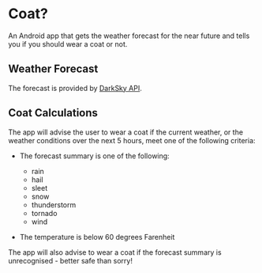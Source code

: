 Coat?
=====

An Android app that gets the weather forecast for the near future and tells you if you should wear a coat or not.

Weather Forecast
----------------

The forecast is provided by [DarkSky API](https://darksky.net/dev/docs).

Coat Calculations
-----------------

The app will advise the user to wear a coat if the current weather, or the weather conditions over the next 5 hours, meet one of the following criteria:
 
* The forecast summary is one of the following:

  * rain
  * hail
  * sleet
  * snow
  * thunderstorm
  * tornado
  * wind
  
* The temperature is below 60 degrees Farenheit

The app will also advise to wear a coat if the forecast summary is unrecognised - better safe than sorry!
